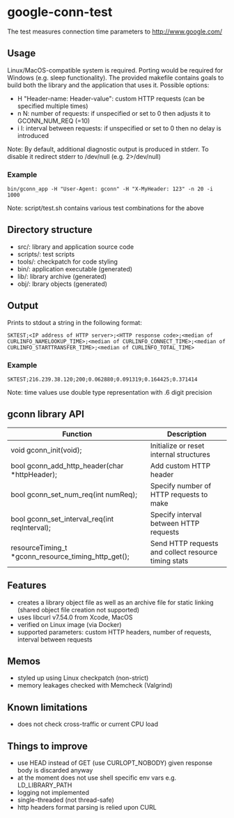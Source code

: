 # google-conn-test
The test measures connection time parameters to http://www.google.com/

## Usage
Linux/MacOS-compatible system is required. Porting would be required for Windows (e.g. sleep functionality). The provided makefile contains goals to build both the library and the application that uses it.
Possible options:
- H "Header-name: Header-value": custom HTTP requests (can be specified multiple times)
- n N: number of requests: if unspecified or set to 0 then adjusts it to GCONN_NUM_REQ (=10)
- i I: interval between requests: if unspecified or set to 0 then no delay is introduced

Note: By default, additional diagnostic output is produced in stderr. To disable it redirect stderr to /dev/null (e.g. 2>/dev/null)

### Example
```
bin/gconn_app -H "User-Agent: gconn" -H "X-MyHeader: 123" -n 20 -i 1000
```
Note: script/test.sh contains various test combinations for the above

## Directory structure
- src/: library and application source code
- scripts/: test scripts
- tools/: checkpatch for code styling
- bin/: application executable (generated)
- lib/: library archive (generated)
- obj/: lbrary objects (generated)

## Output
Prints to stdout a string in the following format:
```
SKTEST;<IP address of HTTP server>;<HTTP response code>;<median of CURLINFO_NAMELOOKUP_TIME>;<median of CURLINFO_CONNECT_TIME>;<median of CURLINFO_STARTTRANSFER_TIME>;<median of CURLINFO_TOTAL_TIME>
```

### Example
```
SKTEST;216.239.38.120;200;0.062880;0.091319;0.164425;0.371414
```
Note: time values use double type representation with .6 digit precision

## gconn library API
|Function|Description|
|--------|------------|
|void gconn_init(void);|Initialize or reset internal structures|
|bool gconn_add_http_header(char *httpHeader);|Add custom HTTP header|
|bool gconn_set_num_req(int numReq);|Specify number of HTTP requests to make|
|bool gconn_set_interval_req(int reqInterval);|Specify interval between HTTP requests|
|resourceTiming_t *gconn_resource_timing_http_get();|Send HTTP requests and collect resource timing stats|

## Features
- creates a library object file as well as an archive file for static linking (shared object file creation not supported)
- uses libcurl v7.54.0 from Xcode, MacOS
- verified on Linux image (via Docker)
- supported parameters: custom HTTP headers, number of requests, interval between requests

## Memos
- styled up using Linux checkpatch (non-strict)
- memory leakages checked with Memcheck (Valgrind)

## Known limitations
- does not check cross-traffic or current CPU load

## Things to improve
- use HEAD instead of GET (use CURLOPT_NOBODY) given response body is discarded anyway
- at the moment does not use shell specific env vars e.g. LD_LIBRARY_PATH
- logging not implemented
- single-threaded (not thread-safe)
- http headers format parsing is relied upon CURL
